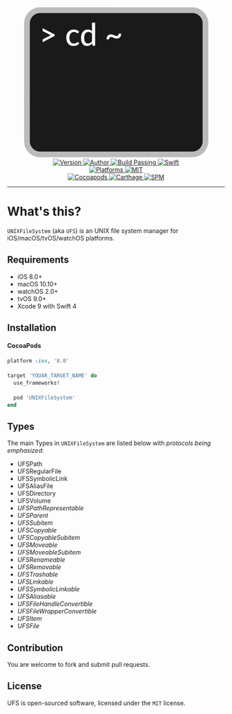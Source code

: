 
<p align="center">
  <img src="./Logo.png" alt="UNIXFileSystem">
  <br/><a href="https://cocoapods.org/pods/UNIXFileSystem">
  <img alt="Version" src="https://img.shields.io/badge/version-2.0.0-brightgreen.svg">
  <img alt="Author" src="https://img.shields.io/badge/author-Meniny-blue.svg">
  <img alt="Build Passing" src="https://img.shields.io/badge/build-passing-brightgreen.svg">
  <img alt="Swift" src="https://img.shields.io/badge/swift-4.0%2B-orange.svg">
  <br/>
  <img alt="Platforms" src="https://img.shields.io/badge/platform-macOS%20%7C%20iOS%20%7C%20watchOS%20%7C%20tvOS-lightgrey.svg">
  <img alt="MIT" src="https://img.shields.io/badge/license-MIT-blue.svg">
  <br/>
  <img alt="Cocoapods" src="https://img.shields.io/badge/cocoapods-compatible-brightgreen.svg">
  <img alt="Carthage" src="https://img.shields.io/badge/carthage-working%20on-red.svg">
  <img alt="SPM" src="https://img.shields.io/badge/swift%20package%20manager-working%20on-red.svg">
  </a>
</p>

***

# What's this?

`UNIXFileSystem` (aka `UFS`) is an UNIX file system manager for iOS/macOS/tvOS/watchOS platforms.

## Requirements

* iOS 8.0+
* macOS 10.10+
* watchOS 2.0+
* tvOS 9.0+
* Xcode 9 with Swift 4

## Installation

#### CocoaPods

```ruby
platform :ios, '8.0'

target 'YOUAR_TARGET_NAME' do
  use_frameworks!

  pod 'UNIXFileSystem'
end
```

## Types

The main Types in `UNIXFileSystem` are listed below with _protocols being emphasized_:

- UFSPath
- UFSRegularFile
- UFSSymbolicLink
- UFSAliasFile
- UFSDirectory
- UFSVolume
- _UFSPathRepresentable_
- _UFSParent_
- _UFSSubitem_
- _UFSCopyable_
- _UFSCopyableSubitem_
- _UFSMoveable_
- _UFSMoveableSubitem_
- _UFSRenameable_
- _UFSRemovable_
- _UFSTrashable_
- _UFSLinkable_
- _UFSSymbolicLinkable_
- _UFSAliasable_
- _UFSFileHandleConvertible_
- _UFSFileWrapperConvertible_
- _UFSItem_
- _UFSFile_

## Contribution

You are welcome to fork and submit pull requests.

## License

UFS is open-sourced software, licensed under the `MIT` license.
